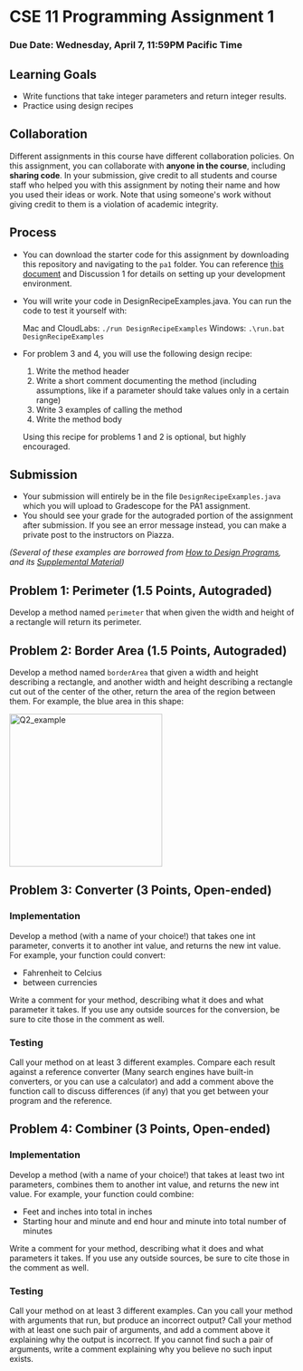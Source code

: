# CSE 11 Programming Assignment 1

### Due Date: Wednesday, April 7, 11:59PM Pacific Time

## Learning Goals
- Write functions that take integer parameters and return integer results.
- Practice using design recipes

## Collaboration
Different assignments in this course have different collaboration policies. On this assignment, you can collaborate with **anyone in the course**, including **sharing code**. In your submission, give credit to all students and course staff who helped you with this assignment by noting their name and how you used their ideas or work. Note that using someone's work without giving credit to them is a violation of academic integrity.

## Process
- You can download the starter code for this assignment by downloading this repository and navigating to the ```pa1``` folder. You can reference [this document](https://github.com/CSE11-SP21-Assignments/cse11-sp21-pa0.5-Setup-starter/blob/main/Instructions%20for%20setting%20up%20Java%20on%20your%20own%20machine.pdf) and Discussion 1 for details on setting up your development environment.
- You will write your code in DesignRecipeExamples.java. You can run the code to test it yourself with:

    Mac and CloudLabs: ```./run DesignRecipeExamples```
    Windows:         ```.\run.bat DesignRecipeExamples```
- For problem 3 and 4, you will use the following design recipe:
    1. Write the method header
    2. Write a short comment documenting the method (including assumptions, like if a parameter should take values only in a certain range)
    3. Write 3 examples of calling the method
    4. Write the method body
    
    Using this recipe for problems 1 and 2 is optional, but highly encouraged.

## Submission
- Your submission will entirely be in the file ```DesignRecipeExamples.java``` which you will upload to Gradescope for the PA1 assignment.
- You should see your grade for the autograded portion of the assignment after submission. If you see an error message instead, you can make a private post to the instructors on Piazza.

*(Several of these examples are borrowed from [How to Design Programs](http://www.htdp.org/2003-09-26/Book/curriculum-Z-H-6.html#node_sec_3.3), and its [Supplemental Material](http://www.htdp.org/2003-09-26/Problems/2.html))*

## Problem 1: Perimeter (1.5 Points, Autograded)
Develop a method named ```perimeter``` that when given the width and height of a rectangle will return its perimeter. 

## Problem 2: Border Area (1.5 Points, Autograded)
Develop a method named ```borderArea``` that given a width and height describing a rectangle, and another width and height describing a rectangle cut out of the center of the other, return the area of the region between them.  For example, the blue area in this shape:

<img width="270" alt="Q2_example" src="https://user-images.githubusercontent.com/25071081/112794129-4620bf00-901b-11eb-98a9-58b31327f6e2.png">

## Problem 3: Converter (3 Points, Open-ended)
### Implementation
Develop a method (with a name of your choice!) that takes one int parameter, converts it to another int value, and returns the new int value. For example, your function could convert:
- Fahrenheit to Celcius
- between currencies

Write a comment for your method, describing what it does and what parameter it takes. If you use any outside sources for the conversion, be sure to cite those in the comment as well.

### Testing
Call your method on at least 3 different examples. Compare each result against a reference converter (Many search engines have built-in converters, or you can use a calculator) and add a comment above the function call to discuss differences (if any) that you get between your program and the reference.

## Problem 4: Combiner (3 Points, Open-ended)
### Implementation
Develop a method (with a name of your choice!) that takes at least two int parameters, combines them to another int value, and returns the new int value. For example, your function could combine:
- Feet and inches into total in inches
- Starting hour and minute and end hour and minute into total number of minutes

Write a comment for your method, describing what it does and what parameters it takes. If you use any outside sources, be sure to cite those in the comment as well.

### Testing
Call your method on at least 3 different examples. Can you call your method with arguments that run, but produce an incorrect output? Call your method with at least one such pair of arguments, and add a comment above it explaining why the output is incorrect. If you cannot find such a pair of arguments, write a comment explaining why you believe no such input exists.
